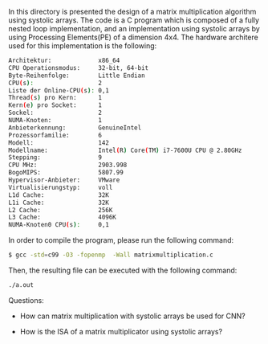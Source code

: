 

In this directory is presented the design of a matrix multiplication algorithm using systolic arrays. The code is a C program which is composed of a fully nested loop implementation, and an implementation using systolic arrays by using Processing Elements(PE) of a dimension 4x4. The hardware architere used for this implementation is the following:

```bash
Architektur:             x86_64
CPU Operationsmodus:     32-bit, 64-bit
Byte-Reihenfolge:        Little Endian
CPU(s):                  2
Liste der Online-CPU(s): 0,1
Thread(s) pro Kern:      1
Kern(e) pro Socket:      1
Sockel:                  2
NUMA-Knoten:             1
Anbieterkennung:         GenuineIntel
Prozessorfamilie:        6
Modell:                  142
Modellname:              Intel(R) Core(TM) i7-7600U CPU @ 2.80GHz
Stepping:                9
CPU MHz:                 2903.998
BogoMIPS:                5807.99
Hypervisor-Anbieter:     VMware
Virtualisierungstyp:     voll
L1d Cache:               32K
L1i Cache:               32K
L2 Cache:                256K
L3 Cache:                4096K
NUMA-Knoten0 CPU(s):     0,1
```

 In order to compile the program, please run the following command:
```bash
$ gcc -std=c99 -O3 -fopenmp  -Wall matrixmultiplication.c
```

Then, the resulting file can be executed with the following command:
```bash
./a.out
```

Questions:
- How can matrix multiplication with systolic arrays be used for CNN?



- How is the ISA of a matrix multiplicator using systolic arrays?

